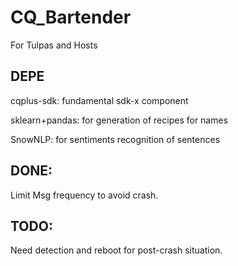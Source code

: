 # CQ_Bartender
For Tulpas and Hosts

## DEPE
cqplus-sdk: fundamental sdk-x component

sklearn+pandas: for generation of recipes for names

SnowNLP: for sentiments recognition of sentences

## DONE:
Limit Msg frequency to avoid crash.

## TODO:
Need detection and reboot for post-crash situation.
